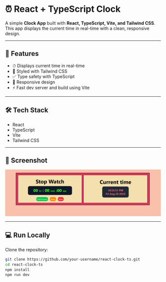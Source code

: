 # ⏰ React + TypeScript Clock

A simple **Clock App** built with **React, TypeScript, Vite, and Tailwind CSS**.  
This app displays the current time in real-time with a clean, responsive design.

---

## 🚀 Features

- ⏱ Displays current time in real-time
- 🎨 Styled with Tailwind CSS
- ✅ Type safety with TypeScript
- 📱 Responsive design
- ⚡ Fast dev server and build using Vite

---

## 🛠️ Tech Stack

- React
- TypeScript
- Vite
- Tailwind CSS

---

## 📸 Screenshot

![Clock Screenshot](screenshot.png)

---

## 💻 Run Locally

Clone the repository:

```bash
git clone https://github.com/your-username/react-clock-ts.git
cd react-clock-ts
npm install
npm run dev
```
